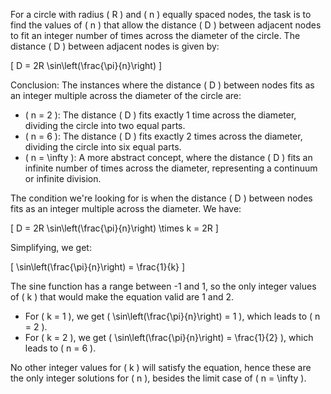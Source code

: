 For a circle with radius \( R \) and \( n \) equally spaced nodes, the task is to find the values of \( n \) that allow the distance \( D \) between adjacent nodes to fit an integer number of times across the diameter of the circle. The distance \( D \) between adjacent nodes is given by:

\[ D = 2R \sin\left(\frac{\pi}{n}\right) \]

Conclusion:
The instances where the distance \( D \) between nodes fits as an integer multiple across the diameter of the circle are:

- \( n = 2 \): The distance \( D \) fits exactly 1 time across the diameter, dividing the circle into two equal parts.
- \( n = 6 \): The distance \( D \) fits exactly 2 times across the diameter, dividing the circle into six equal parts.
- \( n = \infty \): A more abstract concept, where the distance \( D \) fits an infinite number of times across the diameter, representing a continuum or infinite division.

The condition we're looking for is when the distance \( D \) between nodes fits as an integer multiple across the diameter. We have:

\[ D = 2R \sin\left(\frac{\pi}{n}\right) \times k = 2R \]

Simplifying, we get:

\[ \sin\left(\frac{\pi}{n}\right) = \frac{1}{k} \]

The sine function has a range between -1 and 1, so the only integer values of \( k \) that would make the equation valid are 1 and 2.

- For \( k = 1 \), we get \( \sin\left(\frac{\pi}{n}\right) = 1 \), which leads to \( n = 2 \).
- For \( k = 2 \), we get \( \sin\left(\frac{\pi}{n}\right) = \frac{1}{2} \), which leads to \( n = 6 \).

No other integer values for \( k \) will satisfy the equation, hence these are the only integer solutions for \( n \), besides the limit case of \( n = \infty \).
